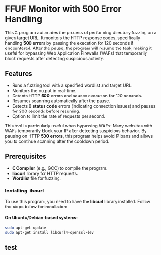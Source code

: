 # FFUF Monitor with 500 Error Handling

This C program automates the process of performing directory fuzzing on a given target URL. It monitors the HTTP response codes, specifically handling **500 errors** by pausing the execution for 120 seconds if encountered. After the pause, the program will resume the task, making it useful for bypassing Web Application Firewalls (WAFs) that temporarily block requests after detecting suspicious activity.

## Features
- Runs a fuzzing tool with a specified wordlist and target URL.
- Monitors the output in real-time.
- Detects HTTP **500** errors and pauses execution for 120 seconds.
- Resumes scanning automatically after the pause.
- Detects **0 status code** errors (indicating connection issues) and pauses for 300 seconds before resuming.
- Option to limit the rate of requests per second.

This tool is particularly useful when bypassing WAFs: Many websites with WAFs temporarily block your IP after detecting suspicious behavior. By pausing on HTTP **500 errors**, this program helps avoid IP bans and allows you to continue scanning after the cooldown period.

## Prerequisites
- **C Compiler** (e.g., GCC) to compile the program.
- **libcurl** library for HTTP requests.
- **Wordlist** file for fuzzing.

### Installing libcurl

To use this program, you need to have the **libcurl** library installed. Follow the steps below for installation:

#### On Ubuntu/Debian-based systems:
```bash
sudo apt-get update
sudo apt-get install libcurl4-openssl-dev
```

## test
